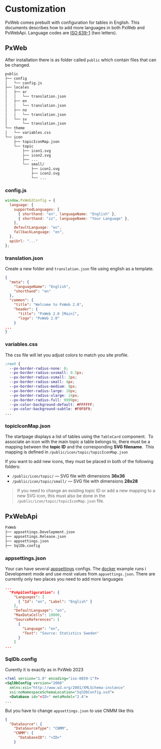 # Customization

PxWeb comes prebuilt with configuration for tables in English.
This documents describes how to add more languages in both PxWeb and PxWebApi.
Language codes are [ISO 639-1](https://en.wikipedia.org/wiki/ISO_639-1) (two letters).

## PxWeb

After installation there is as folder called `public` which contain files that
can be changed.

```sh
public
├── config
│   └── config.js
├── locales
│   ├── ar
│   │   └── translation.json
│   ├── en
│   │   └── translation.json
│   ├── no
│   │   └── translation.json
│   └── sv
│       └── translation.json
└── theme
│   └── variables.css
└── icon
    ├── topicIconMap.json
    └── topic
        ├── icon1.svg
        ├── icon2.svg
        ├── ...
        └── small/
            ├── icon1.svg
            ├── icon2.svg
            └── ...
```

### config.js

``` javascript
window.PxWeb2Config = {
  language: {
    supportedLanguages: [
      { shorthand: "en", languageName: "English" },
      { shorthand: "zz", languageName: "Your Language" },
    ],
    defaultLanguage: "en",
    fallbackLanguage: "en",
  },
  apiUrl: "..."
};
```

### translation.json

Create a new folder and `translation.json` file using english as a template.

``` json
{
  "meta": {
    "languageName": "English",
    "shorthand": "en"
  },
  "common": {
    "title": "Welcome to PxWeb 2.0",
    "header": {
      "title": "PxWeb 2.0 [Main]",
      "logo": "PxWeb 2.0"
    }
...
}
```

### variables.css

The css file will let you adjust colors to match you site profile.

``` css
:root {
  --px-border-radius-none: 0;
  --px-border-radius-xxsmall: 0.5px;
  --px-border-radius-xsmall: 2px;
  --px-border-radius-small: 4px;
  --px-border-radius-medium: 8px;
  --px-border-radius-large: 16px;
  --px-border-radius-xlarge: 24px;
  --px-border-radius-full: 9999px;
  --px-color-background-default: #FFFFFF;
  --px-color-background-subtle: #F0F8F9;
...
```

### topicIconMap.json

The startpage displays a list of tables using the `TableCard` component.  
To associate an icon with the main topic a table belongs to, there must be a mapping between the **topic ID** and the corresponding **SVG filename**.  
This mapping is defined in `/public/icon/topic/topicIconMap.json`

If you want to add new icons, they must be placed in both of the following folders:

- `/public/icon/topic/` — SVG file with dimensions **36x36**
- `/public/icon/topic/small/` — SVG file with dimensions **28x28**

> If you need to change an existing topic ID or add a new mapping to a new SVG icon, this must also be done in the `/public/icon/topic/topicIconMap.json` file.

## PxWebApi

``` sh
PxWeb
├── appsettings.Development.json
├── appsettings.Release.json
├── appsettings.json
├── SqlDb.config
```

### appsettings.json

Your can have several [appsettings](https://learn.microsoft.com/en-us/aspnet/core/fundamentals/configuration/)
configs. The [docker](docker.md) example runs i Development mode and use most
values from `appsettings.json`. There are currently only two places you need to
add more languages

``` json
...
  "PxApiConfiguration": {
    "Languages": [
      { "Id": "en", "Label": "English" }
    ],
    "DefaultLanguage": "en",
    "MaxDataCells": 10000,
    "SourceReferences": [
      {
        "Language": "en",
        "Text": "Source: Statistics Sweden"
      }
    ]
...
```

### SqlDb.config

Curently it is exactly as in PxWeb 2023

``` xml
<?xml version="1.0" encoding="iso-8859-1"?>
<SqlDbConfig version="2008"
  xmlns:xsi="http://www.w3.org/2001/XMLSchema-instance"
  xsi:noNamespaceSchemaLocation="SqlDbConfig.xsd">
  <Database id="<ID>" metaModel="2.4">
...
```

But you have to change `appsettings.json` to use CNMM like this

``` json
{
  "DataSource": {
    "DataSourceType": "CNMM",
    "CNMM": {
      "DatabaseID": "<ID>"
    }
```

